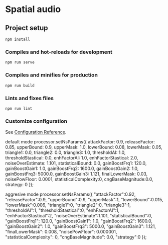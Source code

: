 # Spatial audio

## Project setup
```
npm install
```

### Compiles and hot-reloads for development
```
npm run serve
```

### Compiles and minifies for production
```
npm run build
```

### Lints and fixes files
```
npm run lint
```

### Customize configuration
See [Configuration Reference](https://cli.vuejs.org/config/).

default mode
processor.setNsParams({
  attackFactor: 0.9,
  releaseFactor: 0.85,
  upperBound: 0.9,
  upperMask: 1.0,
  lowerBound: 0.08,
  lowerMask: 0.05,
  triangle1: 0.0,
  triangle2: 0.0,
  triangle3: 1.0,
  thresholdAI: 1.0,
  thresholdStastical: 0.0,
  enhFactorAI: 1.0,
  enhFactorStastical: 2.0,
  noiseOverEstimate: 1.101,
  statisticalBound: 0.0,
  gainBoostFrq1: 120.0,
  gainBoostGain1: 1.0,
  gainBoostFrq2: 1600.0,
  gainBoostGain2: 1.0,
  gainBoostFrq3: 5000.0,
  gainBoostGain3: 1.121,
  finalLowerMask: 0.03,
  noisePowFloor: 0.0001,
  statisticalComplexity:0,
  cngBaseMagnitude:0.0,
  strategy: 0
});

aggresive mode
processor.setNsParams({
  "attackFactor":0.92,
  "releaseFactor":0.9,
  "upperBound":0.9,
  "upperMask":1,
  "lowerBound":0.015,
  "lowerMask":0.006,
  "triangle1":0,
  "triangle2":0,
  "triangle3":1,
  "thresholdAI":1,
  "thresholdStastical":0,
  "enhFactorAI":1,
  "enhFactorStastical":2,
  "noiseOverEstimate":1.101,
  "statisticalBound":0,
  "gainBoostFrq1": 120.0,
  "gainBoostGain1": 1.0,
  "gainBoostFrq2": 1600.0,
  "gainBoostGain2": 1.0,
  "gainBoostFrq3": 5000.0,
  "gainBoostGain3": 1.121,
  "finalLowerMask": 0.008,
  "noisePowFloor": 0.000001,
  "statisticalComplexity": 0,
  "cngBaseMagnitude": 0.0,
  "strategy":0
});